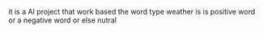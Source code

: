 it is a AI project that work based the word type weather is is positive word or a negative word or else nutral 
